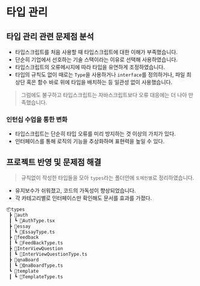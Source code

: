 # 타입 관리

## 타입 관리 관련 문제점 분석

- 타입스크립트를 처음 사용할 때 타입스크립트에 대한 이해가 부족했습니다.
- 단순히 기업에서 선호하는 기술 스택이라는 이유로 선택해 사용하였습니다.
- 타입스크립트의 오류메시지에 따라 타입을 유연하게 조정하였습니다.
- 타입의 규칙도 없이 때로는 `Type`을 사용하거나 `interface`를 정의하거나, 파일 최상단 혹은 함수 바로 위에 타입을 배치하는 등 일관성 없이 사용했습니다.

> 그럼에도 불구하고 타입스크립트는 자바스크립트보다 오류 대응에는 더 나아 만족했습니다.

### 인턴십 수업을 통한 변화

- 타입스크립트는 단순히 타입 오류를 미리 방지하는 것 이상의 가치가 있다.
- 인터페이스를 통해 로직의 기능을 추상화하며 표현력을 높일 수 있다.

## 프로젝트 반영 및 문제점 해결

> 규칙없이 작성한 타입들을 모아 `types`라는 폴더안에 `도메인별`로 정리하였습니다.

- 유지보수가 쉬워졌고, 코드의 가독성이 향상되었습니다.
- 각 카테고리별로 인터페이스만 확인해도 문서를 효과를 가졌다.

```bash
📦types
 ┣ 📂auth
 ┃ ┗ 📜AuthType.tsx
 ┣ 📂essay
 ┃ ┗ 📜EssayType.ts
 ┣ 📂feedback
 ┃ ┗ 📜FeedBackType.ts
 ┣ 📂InterViewQuestion
 ┃ ┗ 📜InterViewQuestionType.ts
 ┣ 📂qnaBoard
 ┃ ┗ 📜QnaBoardType.ts
 ┗ 📂template
 ┃ ┗ 📜TemplateType.ts
```